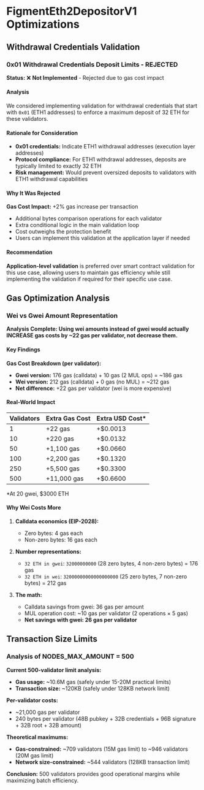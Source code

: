 # FigmentEth2DepositorV1 Optimizations

## Withdrawal Credentials Validation

### 0x01 Withdrawal Credentials Deposit Limits - REJECTED

**Status:** ❌ **Not Implemented** - Rejected due to gas cost impact

#### Analysis

We considered implementing validation for withdrawal credentials that start with `0x01` (ETH1 addresses) to enforce a maximum deposit of 32 ETH for these validators.

#### Rationale for Consideration

- **0x01 credentials:** Indicate ETH1 withdrawal addresses (execution layer addresses)
- **Protocol compliance:** For ETH1 withdrawal addresses, deposits are typically limited to exactly 32 ETH
- **Risk management:** Would prevent oversized deposits to validators with ETH1 withdrawal capabilities

#### Why It Was Rejected

**Gas Cost Impact:** +2% gas increase per transaction

- Additional bytes comparison operations for each validator
- Extra conditional logic in the main validation loop
- Cost outweighs the protection benefit
- Users can implement this validation at the application layer if needed

#### Recommendation

**Application-level validation** is preferred over smart contract validation for this use case, allowing users to maintain gas efficiency while still implementing the validation if required for their specific use case.

## Gas Optimization Analysis

### Wei vs Gwei Amount Representation

**Analysis Complete: Using wei amounts instead of gwei would actually INCREASE gas costs by ~22 gas per validator, not decrease them.**

#### Key Findings

**Gas Cost Breakdown (per validator):**
- **Gwei version:** 176 gas (calldata) + 10 gas (2 MUL ops) = ~186 gas
- **Wei version:** 212 gas (calldata) + 0 gas (no MUL) = ~212 gas
- **Net difference:** +22 gas per validator (wei is more expensive)

#### Real-World Impact

| Validators | Extra Gas Cost | Extra USD Cost* |
|------------|---------------|----------------|
| 1          | +22 gas       | +$0.0013       |
| 10         | +220 gas      | +$0.0132       |
| 50         | +1,100 gas    | +$0.0660       |
| 100        | +2,200 gas    | +$0.1320       |
| 250        | +5,500 gas    | +$0.3300       |
| 500        | +11,000 gas   | +$0.6600       |

*At 20 gwei, $3000 ETH

#### Why Wei Costs More

1. **Calldata economics (EIP-2028):**
   - Zero bytes: 4 gas each
   - Non-zero bytes: 16 gas each

2. **Number representations:**
   - `32 ETH in gwei`: `32000000000` (28 zero bytes, 4 non-zero bytes) = 176 gas
   - `32 ETH in wei`: `32000000000000000000` (25 zero bytes, 7 non-zero bytes) = 212 gas

3. **The math:**
   - Calldata savings from gwei: 36 gas per amount
   - MUL operation cost: ~10 gas per validator (2 operations × 5 gas)
   - **Net savings with gwei: 26 gas per validator**

## Transaction Size Limits

### Analysis of NODES_MAX_AMOUNT = 500

**Current 500-validator limit analysis:**
- **Gas usage:** ~10.6M gas (safely under 15-20M practical limits)
- **Transaction size:** ~120KB (safely under 128KB network limit)

**Per-validator costs:**
- ~21,000 gas per validator
- 240 bytes per validator (48B pubkey + 32B credentials + 96B signature + 32B root + 32B amount)

**Theoretical maximums:**
- **Gas-constrained:** ~709 validators (15M gas limit) to ~946 validators (20M gas limit)
- **Network size-constrained:** ~544 validators (128KB transaction limit)

**Conclusion:** 500 validators provides good operational margins while maximizing batch efficiency.
